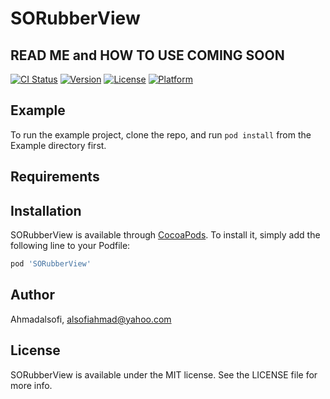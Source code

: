 # SORubberView

## READ ME and HOW TO USE COMING SOON 

[![CI Status](https://img.shields.io/travis/Ahmadalsofi/SORubberView.svg?style=flat)](https://travis-ci.org/Ahmadalsofi/SORubberView)
[![Version](https://img.shields.io/cocoapods/v/SORubberView.svg?style=flat)](https://cocoapods.org/pods/SORubberView)
[![License](https://img.shields.io/cocoapods/l/SORubberView.svg?style=flat)](https://cocoapods.org/pods/SORubberView)
[![Platform](https://img.shields.io/cocoapods/p/SORubberView.svg?style=flat)](https://cocoapods.org/pods/SORubberView)

## Example

To run the example project, clone the repo, and run `pod install` from the Example directory first.

## Requirements

## Installation

SORubberView is available through [CocoaPods](https://cocoapods.org). To install
it, simply add the following line to your Podfile:

```ruby
pod 'SORubberView'
```

## Author

Ahmadalsofi, alsofiahmad@yahoo.com

## License

SORubberView is available under the MIT license. See the LICENSE file for more info.
